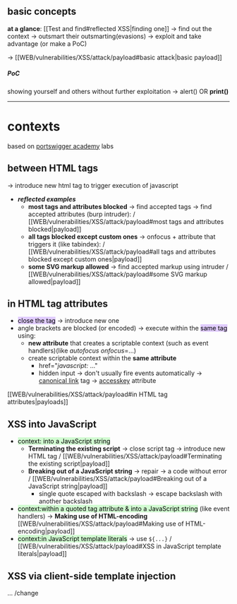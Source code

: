 ## basic concepts
**at a glance**: [[Test and find#reflected XSS|finding one]] -> find out the context -> outsmart their outsmarting(evasions) -> exploit and take advantage (or make a PoC)

-> [[WEB/vulnerabilities/XSS/attack/payload#basic attack|basic payload]]
##### PoC
showing yourself and others without further exploitation  -> alert() OR **print()**

---
# contexts 
based on [portswigger academy](https://portswigger.net/web-security/cross-site-scripting/contexts) labs 
## between HTML tags

-> introduce new html tag to trigger execution of javascript
- ***reflected examples***
  - **most tags and attributes blocked** -> find accepted tags -> find accepted attributes (burp intruder): / [[WEB/vulnerabilities/XSS/attack/payload#most tags and attributes blocked|payload]]
  - **all tags blocked except custom ones** -> onfocus + attribute that triggers it (like tabindex): / [[WEB/vulnerabilities/XSS/attack/payload#all tags and attributes blocked except custom ones|payload]]
  - **some SVG markup allowed** -> find accepted markup using intruder / [[WEB/vulnerabilities/XSS/attack/payload#some SVG markup allowed|payload]]

## in HTML tag attributes

- <mark style="background: #D2B3FFA6;">close the tag</mark> -> introduce new one 
- angle brackets are blocked (or encoded) -> execute within the <mark style="background: #D2B3FFA6;">same tag</mark> using:
  - **new attribute** that creates a scriptable context (such as event handlers)(like _autofocus onfocus_=...) 
  - create scriptable context within the **same attribute**
    - href="_javascript:_ ..."
    -  hidden input -> don't usually fire events automatically -> [canonical link](https://ahrefs.com/blog/canonical-tags/) tag -> [accesskey](https://portswigger.net/research/xss-in-hidden-input-fields) attribute

[[WEB/vulnerabilities/XSS/attack/payload#in HTML tag attributes|payloads]]
## XSS into JavaScript

- <mark style="background: #BBFABBA6;">context: into a JavaScript string</mark>
	- **Terminating the existing script** -> close script tag -> introduce new HTML tag / [[WEB/vulnerabilities/XSS/attack/payload#Terminating the existing script|payload]]
	- **Breaking out of a JavaScript string** -> repair -> a code without error / [[WEB/vulnerabilities/XSS/attack/payload#Breaking out of a JavaScript string|payload]]
	  - single quote escaped with backslash -> escape backslash with another backslash 
- <mark style="background: #BBFABBA6;">context:within a quoted tag attribute & into a JavaScript string</mark> (like event handlers) -> **Making use of HTML-encoding** [[WEB/vulnerabilities/XSS/attack/payload#Making use of HTML-encoding|payload]]
- <mark style="background: #BBFABBA6;">context:in JavaScript template literals</mark> -> use `${...}` / [[WEB/vulnerabilities/XSS/attack/payload#XSS in JavaScript template literals|payload]]
  
## XSS via client-side template injection
...
/change